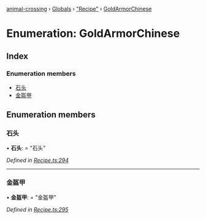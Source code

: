 [animal-crossing](../README.md) › [Globals](../globals.md) › ["Recipe"](../modules/_recipe_.md) › [GoldArmorChinese](_recipe_.goldarmorchinese.md)

# Enumeration: GoldArmorChinese

## Index

### Enumeration members

* [石头](_recipe_.goldarmorchinese.md#石头)
* [金盔甲](_recipe_.goldarmorchinese.md#金盔甲)

## Enumeration members

###  石头

• **石头**: = "石头"

*Defined in [Recipe.ts:294](https://github.com/Norviah/animal-crossing/blob/738a792/module/types/Recipe.ts#L294)*

___

###  金盔甲

• **金盔甲**: = "金盔甲"

*Defined in [Recipe.ts:295](https://github.com/Norviah/animal-crossing/blob/738a792/module/types/Recipe.ts#L295)*
